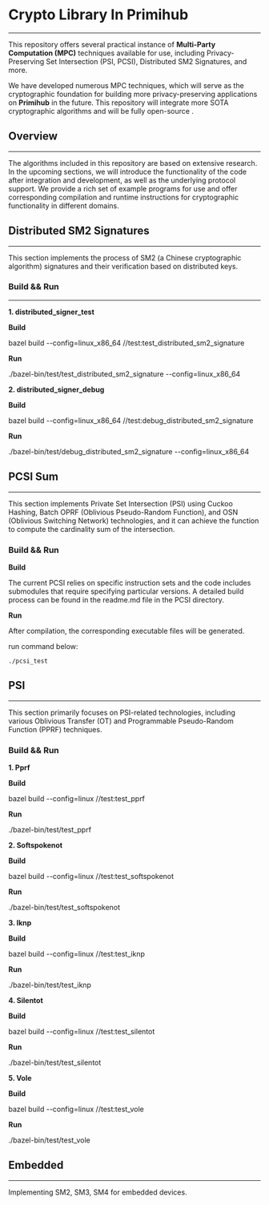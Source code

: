 # Crypto Library In Primihub
-------

This repository offers several practical instance of **Multi-Party Computation (MPC)** techniques available for use, including Privacy-Preserving Set Intersection (PSI, PCSI), Distributed SM2 Signatures, and more.

We have developed numerous MPC techniques, which will serve as the cryptographic foundation for building more privacy-preserving applications on **Primihub** in the future. This repository will integrate more SOTA cryptographic algorithms and will be fully open-source .

## Overview
-------
The algorithms included in this repository are based on extensive research. In the upcoming sections, we will introduce the functionality of the code after integration and development, as well as the underlying protocol support. We provide a rich set of example programs for use and offer corresponding compilation and runtime instructions for cryptographic functionality in different domains.

## Distributed SM2 Signatures
-------

This section implements the process of SM2 (a Chinese cryptographic algorithm) signatures and their verification based on distributed keys.

### Build && Run
---

**1. distributed_signer_test**

**Build**

bazel build --config=linux_x86_64 //test:test_distributed_sm2_signature

**Run**

./bazel-bin/test/test_distributed_sm2_signature --config=linux_x86_64



**2. distributed_signer_debug**

**Build**

bazel build --config=linux_x86_64 //test:debug_distributed_sm2_signature

**Run**

./bazel-bin/test/debug_distributed_sm2_signature --config=linux_x86_64




## PCSI Sum
-------

This section implements Private Set Intersection (PSI) using Cuckoo Hashing, Batch OPRF (Oblivious Pseudo-Random Function), and OSN (Oblivious Switching Network) technologies, and it can achieve the function to compute the cardinality sum of the intersection.

### Build && Run

**Build**

The current PCSI relies on specific instruction sets and the code includes submodules that require specifying particular versions. A detailed build process can be found in the readme.md file in the PCSI directory.


**Run**

After compilation, the corresponding executable files will be generated.

run command below:

```
./pcsi_test
```

## PSI
-------

This section primarily focuses on PSI-related technologies, including various Oblivious Transfer (OT) and  Programmable Pseudo-Random Function (PPRF) techniques.

### Build && Run

**1. Pprf**

**Build**

bazel build --config=linux //test:test_pprf

**Run**

./bazel-bin/test/test_pprf 

**2. Softspokenot**

**Build**

bazel build --config=linux //test:test_softspokenot

**Run**

./bazel-bin/test/test_softspokenot 



**3. Iknp**

**Build**

bazel build --config=linux //test:test_iknp

**Run**

./bazel-bin/test/test_iknp 


**4. Silentot** 

**Build**

bazel build --config=linux //test:test_silentot

**Run**

./bazel-bin/test/test_silentot 



**5. Vole**

**Build**

bazel build --config=linux //test:test_vole

**Run**

./bazel-bin/test/test_vole 


## Embedded
-------
Implementing SM2, SM3, SM4 for embedded devices.

